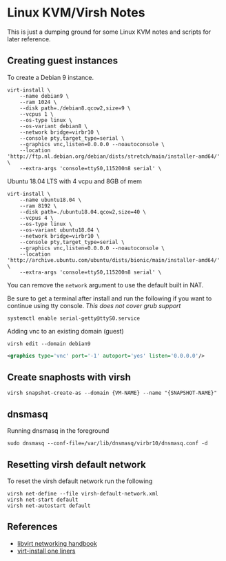 # Linux KVM/Virsh Notes

This is just a dumping ground for some Linux KVM notes and scripts for later reference.  


## Creating guest instances

To create a Debian 9 instance. 

```shell
virt-install \
    --name debian9 \
    --ram 1024 \
    --disk path=./debian8.qcow2,size=9 \
    --vcpus 1 \
    --os-type linux \
    --os-variant debian8 \
    --network bridge=virbr10 \
    --console pty,target_type=serial \
    --graphics vnc,listen=0.0.0.0 --noautoconsole \
    --location 'http://ftp.nl.debian.org/debian/dists/stretch/main/installer-amd64/' \
    --extra-args 'console=ttyS0,115200n8 serial' \
```


Ubuntu 18.04 LTS with 4 vcpu and 8GB of mem

```shell
virt-install \
    --name ubuntu18.04 \
    --ram 8192 \
    --disk path=./ubuntu18.04.qcow2,size=40 \
    --vcpus 4 \
    --os-type linux \
    --os-variant ubuntu18.04 \
    --network bridge=virbr10 \
    --console pty,target_type=serial \
    --graphics vnc,listen=0.0.0.0 --noautoconsole \
    --location 'http://archive.ubuntu.com/ubuntu/dists/bionic/main/installer-amd64/' \
    --extra-args 'console=ttyS0,115200n8 serial' \
```

You can remove the `network` argument to use the default built in NAT.  

Be sure to get a terminal after install and run the following if you want to continue using tty console. *This does not cover grub support*

```shell
systemctl enable serial-getty@ttyS0.service
```

Adding vnc to an existing domain (guest)

```shell
virsh edit --domain debian9
```

```XML
<graphics type='vnc' port='-1' autoport='yes' listen='0.0.0.0'/>
```

## Create snaphosts with virsh

```shell
virsh snapshot-create-as --domain {VM-NAME} --name "{SNAPSHOT-NAME}"
```

## dnsmasq

Running dnsmasq in the foreground

```shell
sudo dnsmasq --conf-file=/var/lib/dnsmasq/virbr10/dnsmasq.conf -d
```

## Resetting virsh default network

To reset the virsh default network run the following

```shell
virsh net-define --file virsh-default-network.xml
virsh net-start default
virsh net-autostart default
```

## References

* [libvirt networking handbook](https://jamielinux.com/docs/libvirt-networking-handbook/)
* [virt-install one liners](https://raymii.org/s/articles/virt-install_introduction_and_copy_paste_distro_install_commands.html)